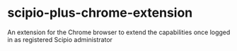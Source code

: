 # scipio-plus-chrome-extension
An extension for the Chrome browser to extend the capabilities once logged in as registered Scipio administrator
